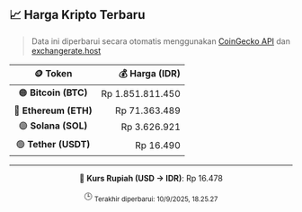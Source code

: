 

<!-- HARGA_KRIPTO -->
## 📈 Harga Kripto Terbaru

> Data ini diperbarui secara otomatis menggunakan [CoinGecko API](https://www.coingecko.com/) dan [exchangerate.host](https://exchangerate.host/)

<div align="center">

| 🪙 Token | 💰 Harga (IDR) |
|:------:|---------------:|
| 🟠 **Bitcoin (BTC)**   | Rp 1.851.811.450 |
| 🔵 **Ethereum (ETH)**  | Rp 71.363.489 |
| 🟣 **Solana (SOL)**    | Rp 3.626.921 |
| 🟢 **Tether (USDT)**   | Rp 16.490 |

---

💱 **Kurs Rupiah (USD → IDR)**: Rp 16.478

🕒 <sub>Terakhir diperbarui: 10/9/2025, 18.25.27</sub>

</div>
<!-- /HARGA_KRIPTO -->